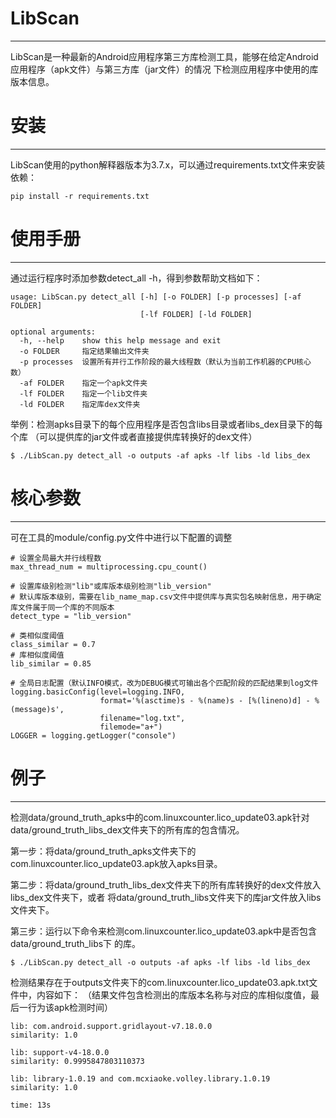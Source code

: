 # LibScan
------------------------
LibScan是一种最新的Android应用程序第三方库检测工具，能够在给定Android应用程序（apk文件）与第三方库（jar文件）的情况
下检测应用程序中使用的库版本信息。

# 安装
------------------------
LibScan使用的python解释器版本为3.7.x，可以通过requirements.txt文件来安装依赖：
```
pip install -r requirements.txt
```

# 使用手册
------------------------
通过运行程序时添加参数detect_all -h，得到参数帮助文档如下：
```
usage: LibScan.py detect_all [-h] [-o FOLDER] [-p processes] [-af FOLDER]
                             [-lf FOLDER] [-ld FOLDER]

optional arguments:
  -h, --help    show this help message and exit
  -o FOLDER     指定结果输出文件夹
  -p processes  设置所有并行工作阶段的最大线程数（默认为当前工作机器的CPU核心数）
  -af FOLDER    指定一个apk文件夹
  -lf FOLDER    指定一个lib文件夹
  -ld FOLDER    指定库dex文件夹
```
举例：检测apks目录下的每个应用程序是否包含libs目录或者libs_dex目录下的每个库
（可以提供库的jar文件或者直接提供库转换好的dex文件）
```
$ ./LibScan.py detect_all -o outputs -af apks -lf libs -ld libs_dex
```

# 核心参数
------------------------
可在工具的module/config.py文件中进行以下配置的调整
```
# 设置全局最大并行线程数
max_thread_num = multiprocessing.cpu_count()

# 设置库级别检测"lib"或库版本级别检测"lib_version"
# 默认库版本级别，需要在lib_name_map.csv文件中提供库与真实包名映射信息，用于确定库文件属于同一个库的不同版本
detect_type = "lib_version"

# 类相似度阈值
class_similar = 0.7
# 库相似度阈值
lib_similar = 0.85

# 全局日志配置（默认INFO模式，改为DEBUG模式可输出各个匹配阶段的匹配结果到log文件
logging.basicConfig(level=logging.INFO,
                    format='%(asctime)s - %(name)s - [%(lineno)d] - %(message)s',
                    filename="log.txt",
                    filemode="a+")
LOGGER = logging.getLogger("console")
```

# 例子
------------------------
检测data/ground_truth_apks中的com.linuxcounter.lico_update03.apk针对data/ground_truth_libs_dex文件夹下的所有库的包含情况。

第一步：将data/ground_truth_apks文件夹下的com.linuxcounter.lico_update03.apk放入apks目录。

第二步：将data/ground_truth_libs_dex文件夹下的所有库转换好的dex文件放入libs_dex文件夹下，或者
将data/ground_truth_libs文件夹下的库jar文件放入libs文件夹下。

第三步：运行以下命令来检测com.linuxcounter.lico_update03.apk中是否包含data/ground_truth_libs下
的库。
```
$ ./LibScan.py detect_all -o outputs -af apks -lf libs -ld libs_dex
```
检测结果存在于outputs文件夹下的com.linuxcounter.lico_update03.apk.txt文件中，内容如下：
（结果文件包含检测出的库版本名称与对应的库相似度值，最后一行为该apk检测时间）
```
lib: com.android.support.gridlayout-v7.18.0.0
similarity: 1.0

lib: support-v4-18.0.0
similarity: 0.9995847803110373

lib: library-1.0.19 and com.mcxiaoke.volley.library.1.0.19
similarity: 1.0

time: 13s
```